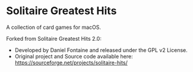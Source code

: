#  Solitaire Greatest Hits

A collection of card games for macOS.

Forked from Solitaire Greatest Hits 2.0:
 - Developed by Daniel Fontaine and released under the GPL v2 License.
 - Original project and Source code available here: https://sourceforge.net/projects/solitaire-hits/
